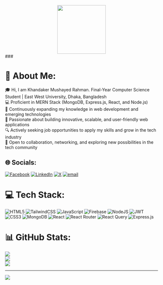 ###
<div align="center">
  <img height="160" src="https://i.ibb.co.com/cS6kHV5K/Github-banner.png"  />
</div>
###

# 💫 About Me:
🎓 Hi, I am Khandaker Mushayed Rahman. Final-Year Computer Science Student | East West University, Dhaka, Bangladesh<br>💻 Proficient in MERN Stack (MongoDB, Express.js, React, and Node.js)<br>🌱 Continuously expanding my knowledge in web development and emerging technologies<br>🚀 Passionate about building innovative, scalable, and user-friendly web applications<br>🔍 Actively seeking job opportunities to apply my skills and grow in the tech industry<br>🤝 Open to collaboration, networking, and exploring new possibilities in the tech community


## 🌐 Socials:
[![Facebook](https://img.shields.io/badge/Facebook-%231877F2.svg?logo=Facebook&logoColor=white)](https://facebook.com/https://www.facebook.com/khmushayed.rahman.5/) [![LinkedIn](https://img.shields.io/badge/LinkedIn-%230077B5.svg?logo=linkedin&logoColor=white)](https://linkedin.com/in/https://www.linkedin.com/in/khandaker-mushayed-rahman-53a155229/) [![X](https://img.shields.io/badge/X-black.svg?logo=X&logoColor=white)](https://x.com/https://x.com/mushayed_18) [![email](https://img.shields.io/badge/Email-D14836?logo=gmail&logoColor=white)](mailto:kmr18adi@gmail.com) 

# 💻 Tech Stack:
![HTML5](https://img.shields.io/badge/html5-%23E34F26.svg?style=for-the-badge&logo=html5&logoColor=white) ![TailwindCSS](https://img.shields.io/badge/tailwindcss-%2338B2AC.svg?style=for-the-badge&logo=tailwind-css&logoColor=white) ![JavaScript](https://img.shields.io/badge/javascript-%23323330.svg?style=for-the-badge&logo=javascript&logoColor=%23F7DF1E) ![Firebase](https://img.shields.io/badge/firebase-%23039BE5.svg?style=for-the-badge&logo=firebase) ![NodeJS](https://img.shields.io/badge/node.js-6DA55F?style=for-the-badge&logo=node.js&logoColor=white) ![JWT](https://img.shields.io/badge/JWT-black?style=for-the-badge&logo=JSON%20web%20tokens) ![CSS3](https://img.shields.io/badge/css3-%231572B6.svg?style=for-the-badge&logo=css3&logoColor=white) ![MongoDB](https://img.shields.io/badge/MongoDB-%234ea94b.svg?style=for-the-badge&logo=mongodb&logoColor=white) ![React](https://img.shields.io/badge/react-%2320232a.svg?style=for-the-badge&logo=react&logoColor=%2361DAFB) ![React Router](https://img.shields.io/badge/React_Router-CA4245?style=for-the-badge&logo=react-router&logoColor=white) ![React Query](https://img.shields.io/badge/-React%20Query-FF4154?style=for-the-badge&logo=react%20query&logoColor=white) ![Express.js](https://img.shields.io/badge/express.js-%23404d59.svg?style=for-the-badge&logo=express&logoColor=%2361DAFB)
# 📊 GitHub Stats:
![](https://github-readme-stats.vercel.app/api?username=mushayed18&theme=tokyonight&hide_border=false&include_all_commits=false&count_private=false)<br/>
![](https://github-readme-streak-stats.herokuapp.com/?user=mushayed18&theme=tokyonight&hide_border=false)<br/>
![](https://github-readme-stats.vercel.app/api/top-langs/?username=mushayed18&theme=tokyonight&hide_border=false&include_all_commits=false&count_private=false&layout=compact)

---
[![](https://visitcount.itsvg.in/api?id=mushayed18&icon=0&color=0)](https://visitcount.itsvg.in)

<!-- Proudly created with GPRM ( https://gprm.itsvg.in ) -->
